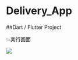 # Delivery_App


##Dart / Flutter Project

 :boom:実行画面

<img src = "https://github.com/JacksonBanco/Delivery_App/issues/1">
